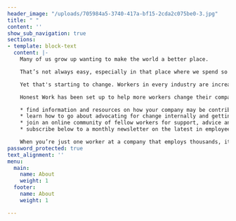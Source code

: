 ```yaml
---
header_image: "/uploads/705984a5-3740-417a-bf15-2cda2c075be0-3.jpg"
title: " "
content: ''
show_sub_navigation: true
sections:
- template: block-text
  content: |-
    Many of us grow up wanting to make the world a better place.

    That’s not always easy, especially in that place where we spend so much of our time: the workplace. It can be hard to find employers that live up to our values with so many companies contributing to global problems in some way, be it climate change, human rights abuses or aggressive tax avoidance. And so we feel we have little choice but to keep our head down and get on with things.

    Yet that's starting to change. Workers in every industry are increasingly coming together and pushing the companies they work for to do better. The last few years have seen **_\[LINK\]_** workers get their companies to commit to cutting their emissions, stop whitewashing the reputations of controversial clients, and stop stocking dangerous weapons in retailers.

    Honest Work has been set up to help more workers change their companies for the better. Here you can: \[**_LINKS\]_**

    * find information and resources on how your company may be contributing to global problems and what they can do to change
    * learn how to go about advocating for change internally and getting colleagues on board
    * join an online community of fellow workers for support, advice and learning
    * subscribe below to a monthly newsletter on the latest in employee activism, with tips and opportunities to make a difference

    When you’re just one worker at a company that employs thousands, it can seem impossible to change things. But chances are you’re not alone, and by coming together you can make your company, your industry and the world a better place.
password_protected: true
text_alignment: ''
menu:
  main:
    name: About
    weight: 1
  footer:
    name: About
    weight: 1

---
```

